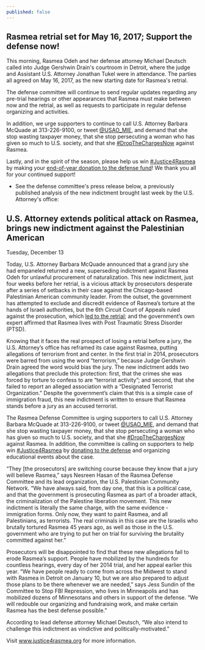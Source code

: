 ```yaml
---
published: false
---
```

## Rasmea retrial set for May 16, 2017; Support the defense now!

This morning, Rasmea Odeh and her defense attorney Michael Deutsch called into Judge Gershwin Drain's courtroom in Detroit, where the judge and Assistant U.S. Attorney Jonathan Tukel were in attendance.  The parties all agreed on May 16, 2017, as the new starting date for Rasmea's retrial.

The defense committee will continue to send regular updates regarding any pre-trial hearings or other appearances that Rasmea must make between now and the retrial, as well as requests to participate in regular defense organizing and activities.  

In addition, we urge supporters to continue to call U.S. Attorney Barbara McQuade at 313-226-9100, or tweet [@USAO_MIE](https://twitter.com/usao_mie), and demand that she stop wasting taxpayer money, that she stop persecuting a woman who has given so much to U.S. society, and that she [#DropTheChargesNow](https://twitter.com/hashtag/DropTheChargesNow?src=hash) against Rasmea.

Lastly, and in the spirit of the season, please help us win [#Justice4Rasmea](https://twitter.com/hashtag/Justice4Rasmea?src=hash) by making your [end-of-year donation to the defense fund](http://justice4rasmea.org/donate/)! We thank you all for your continued support!

* See the defense committee's press release below, a previously published analysis of the new indictment brought last week by the U.S. Attorney's office:

## U.S. Attorney extends political attack on Rasmea, brings new indictment against the Palestinian American

Tuesday, December 13

Today, U.S. Attorney Barbara McQuade announced that a grand jury she had empaneled returned a new, superseding indictment against Rasmea Odeh for unlawful procurement of naturalization. This new indictment, just four weeks before her retrial, is a vicious attack by prosecutors desperate after a series of setbacks in their case against the Chicago-based Palestinian American community leader. From the outset, the government has attempted to exclude and discredit evidence of Rasmea’s torture at the hands of Israeli authorities, but the 6th Circuit Court of Appeals ruled against the prosecution, which [led to the retrial](http://justice4rasmea.org/news/2016/06/14/more-victories-for-the-defense/); and the government’s own expert affirmed that Rasmea lives with Post Traumatic Stress Disorder (PTSD).

Knowing that it faces the real prospect of losing a retrial before a jury, the U.S. Attorney’s office has reframed its case against Rasmea, putting allegations of terrorism front and center. In the first trial in 2014, prosecutors were barred from using the word “terrorism,” because Judge Gershwin Drain agreed the word would bias the jury. The new indictment adds two allegations that preclude this protection: first, that the crimes she was forced by torture to confess to are “terrorist activity”; and second, that she failed to report an alleged association with a “Designated Terrorist Organization.” Despite the government’s claim that this is a simple case of immigration fraud, this new indictment is written to ensure that Rasmea stands before a jury as an accused terrorist.

The Rasmea Defense Committee is urging supporters to call U.S. Attorney Barbara McQuade at 313-226-9100, or tweet [@USAO_MIE](https://twitter.com/usao_mie), and demand that she stop wasting taxpayer money, that she stop persecuting a woman who has given so much to U.S. society, and that she [#DropTheChargesNow](https://twitter.com/hashtag/DropTheChargesNow?src=hash) against Rasmea. In addition, the committee is calling on supporters to help win [#Justice4Rasmea](https://twitter.com/hashtag/Justice4Rasmea?src=hash) by [donating to the defense](http://justice4rasmea.org/donate/) and organizing educational events about the case.

“They [the prosecutors] are switching course because they know that a jury will believe Rasmea,” says Nesreen Hasan of the Rasmea Defense Committee and its lead organization, the U.S. Palestinian Community Network. “We have always said, from day one, that this is a political case, and that the government is prosecuting Rasmea as part of a broader attack, the criminalization of the Palestine liberation movement. This new indictment is literally the same charge, with the same evidence - immigration forms. Only now, they want to paint Rasmea, and all Palestinians, as terrorists. The real criminals in this case are the Israelis who brutally tortured Rasmea 45 years ago, as well as those in the U.S. government who are trying to put her on trial for surviving the brutality committed against her.”

Prosecutors will be disappointed to find that these new allegations fail to erode Rasmea’s support. People have mobilized by the hundreds for countless hearings, every day of her 2014 trial, and her appeal earlier this year. “We have people ready to come from across the Midwest to stand with Rasmea in Detroit on January 10, but we are also prepared to adjust those plans to be there whenever we are needed,” says Jess Sundin of the Committee to Stop FBI Repression, who lives in Minneapolis and has mobilized dozens of Minnesotans and others in support of the defense. “We will redouble our organizing and fundraising work, and make certain Rasmea has the best defense possible.”

According to lead defense attorney Michael Deutsch, “We also intend to challenge this indictment as vindictive and politically-motivated.”

Visit www.justice4rasmea.org for more information.

